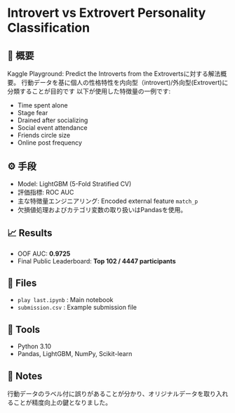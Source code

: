 # Introvert vs Extrovert Personality Classification

## 🧠 概要
Kaggle Playground: Predict the Introverts from the Extrovertsに対する解法概要。
行動データを基に個人の性格特性を内向型（introvert)/外向型(Extrovert)に分類することが目的です
以下が使用した特徴量の一例です:
- Time spent alone
- Stage fear
- Drained after socializing
- Social event attendance
- Friends circle size
- Online post frequency

## ⚙️ 手段
- Model: LightGBM (5-Fold Stratified CV)
- 評価指標: ROC AUC
- 主な特徴量エンジニアリング: Encoded external feature `match_p`
- 欠損値処理およびカテゴリ変数の取り扱いはPandasを使用。

## 📈 Results
- OOF AUC: **0.9725**
- Final Public Leaderboard: **Top 102 / 4447 participants**

## 📂 Files
- `play last.ipynb` : Main notebook
- `submission.csv` : Example submission file

## 🧰 Tools
- Python 3.10
- Pandas, LightGBM, NumPy, Scikit-learn

## 🏅 Notes
行動データのラベル付に誤りがあることが分かり、オリジナルデータを取り入れることが精度向上の鍵となりました。
